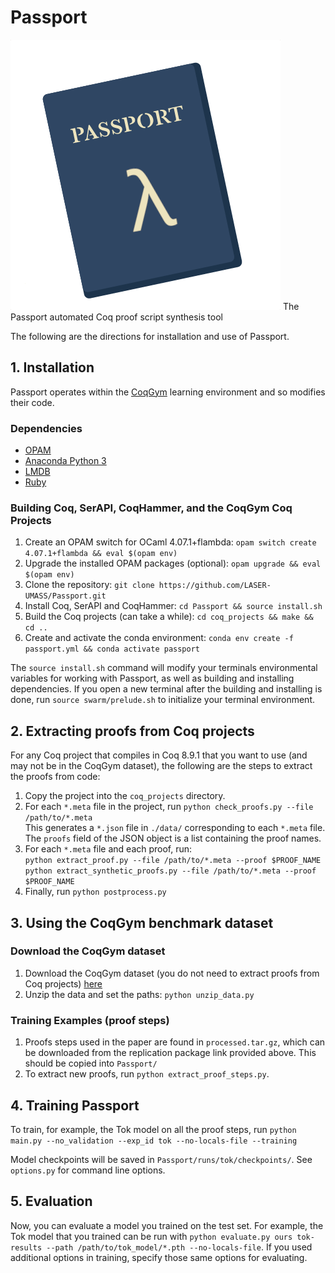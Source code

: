 # Passport
![Passport logo](logo.png)
The Passport automated Coq proof script synthesis tool

The following are the directions for installation and use of Passport.

## 1. Installation

Passport operates within the [CoqGym](https://github.com/princeton-vl/CoqGym) learning environment and so modifies their code. 

### Dependencies
* [OPAM](https://opam.ocaml.org/)
* [Anaconda Python 3](https://www.anaconda.com/distribution/)
* [LMDB](https://symas.com/lmdb/)
* [Ruby](https://www.ruby-lang.org/en/)


### Building Coq, SerAPI, CoqHammer, and the CoqGym Coq Projects

1. Create an OPAM switch for OCaml 4.07.1+flambda: `opam switch create 4.07.1+flambda && eval $(opam env)`
2. Upgrade the installed OPAM packages (optional): `opam upgrade && eval $(opam env)`
3. Clone the repository: `git clone https://github.com/LASER-UMASS/Passport.git`
4. Install Coq, SerAPI and CoqHammer: `cd Passport && source install.sh`
5. Build the Coq projects (can take a while): `cd coq_projects && make && cd ..`
6. Create and activate the conda environment: `conda env create -f passport.yml && conda activate passport`

The `source install.sh` command will modify your terminals
environmental variables for working with Passport, as well as building
and installing dependencies. If you open a new terminal after the
building and installing is done, run `source swarm/prelude.sh` to
initialize your terminal environment.

## 2. Extracting proofs from Coq projects

For any Coq project that compiles in Coq 8.9.1 that you want to use (and may not be in the CoqGym dataset), the following are the steps to extract the proofs from code:

1. Copy the project into the  `coq_projects` directory. 
2. For each `*.meta` file in the project, run `python check_proofs.py --file /path/to/*.meta`   
This generates a `*.json` file in `./data/` corresponding to each `*.meta` file. The `proofs` field of the JSON object is a list containing the proof names.
3. For each `*.meta` file and each proof, run:  
`python extract_proof.py --file /path/to/*.meta --proof $PROOF_NAME`  
`python extract_synthetic_proofs.py --file /path/to/*.meta --proof $PROOF_NAME`
4. Finally, run `python postprocess.py`

## 3. Using the CoqGym benchmark dataset

### Download the CoqGym dataset

1. Download the CoqGym dataset (you do not need to extract proofs from Coq projects)
[here](https://drive.google.com/drive/folders/149m_17VkYYkl0kdSB4AI8zodCuTmPaA6?usp=sharing)
2. Unzip the data and set the paths: `python unzip_data.py`

### Training Examples (proof steps)

1. Proofs steps used in the paper are found in `processed.tar.gz`, which can be downloaded from the replication package link provided above. This should be copied into `Passport/`
2. To extract new proofs, run `python extract_proof_steps.py`.

## 4. Training Passport

To train, for example, the Tok model on all the proof steps, run 
`python main.py --no_validation --exp_id tok --no-locals-file --training`

Model checkpoints will be saved in `Passport/runs/tok/checkpoints/`. See `options.py` for command line options.

## 5. Evaluation

Now, you can evaluate a model you trained on the test set. For example, the Tok model that you trained can be run with `python evaluate.py ours tok-results --path /path/to/tok_model/*.pth --no-locals-file`.
If you used additional options in training, specify those same options for evaluating.
